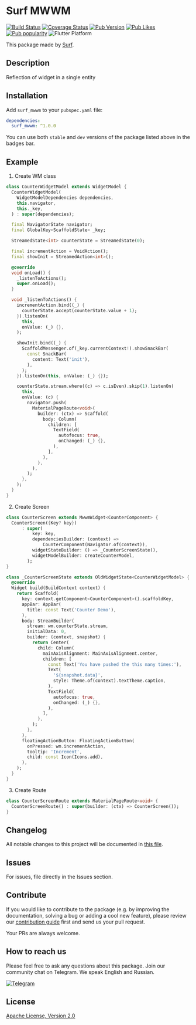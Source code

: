 # Surf MWWM

[![Build Status](https://shields.io/github/actions/workflow/status/surfstudio/flutter-surf-mwwm/workflow.yaml?logo=github&logoColor=white)](https://github.com/surfstudio/SurfGear/tree/main/packages/surf_mwwm)
[![Coverage Status](https://img.shields.io/codecov/c/github/surfstudio/SurfGear?flag=surf_mwwm&logo=codecov&logoColor=white)](https://codecov.io/gh/surfstudio/SurfGear)
[![Pub Version](https://img.shields.io/pub/v/surf_mwwm?logo=dart&logoColor=white)](https://pub.dev/packages/surf_mwwm)
[![Pub Likes](https://badgen.net/pub/likes/surf_mwwm)](https://pub.dev/packages/surf_mwwm)
[![Pub popularity](https://badgen.net/pub/popularity/surf_mwwm)](https://pub.dev/packages/surf_mwwm/score)
![Flutter Platform](https://badgen.net/pub/flutter-platform/surf_mwwm)

This package made by [Surf](https://surf.ru/).

## Description

Reflection of widget in a single entity

## Installation

Add `surf_mwwm` to your `pubspec.yaml` file:

```yaml
dependencies:
  surf_mwwm: ^1.0.0
```

You can use both `stable` and `dev` versions of the package listed above in the badges bar.

## Example

1. Create WM class

```dart
class CounterWidgetModel extends WidgetModel {
  CounterWidgetModel(
    WidgetModelDependencies dependencies,
    this.navigator,
    this._key,
  ) : super(dependencies);

  final NavigatorState navigator;
  final GlobalKey<ScaffoldState> _key;

  StreamedState<int> counterState = StreamedState(0);

  final incrementAction = VoidAction();
  final showInit = StreamedAction<int>();

  @override
  void onLoad() {
    _listenToActions();
    super.onLoad();
  }

  void _listenToActions() {
    incrementAction.bind((_) {
      counterState.accept(counterState.value + 1);
    }).listenOn(
      this,
      onValue: (_) {},
    );

    showInit.bind((_) {
      ScaffoldMessenger.of(_key.currentContext!).showSnackBar(
        const SnackBar(
          content: Text('init'),
        ),
      );
    }).listenOn(this, onValue: (_) {});

    counterState.stream.where((c) => c.isEven).skip(1).listenOn(
      this,
      onValue: (c) {
        navigator.push(
          MaterialPageRoute<void>(
            builder: (ctx) => Scaffold(
              body: Column(
                children: [
                  TextField(
                    autofocus: true,
                    onChanged: (_) {},
                  ),
                ],
              ),
            ),
          ),
        );
      },
    );
  }
}
```

2. Create Screen

```dart
class CounterScreen extends MwwmWidget<CounterComponent> {
  CounterScreen({Key? key})
      : super(
          key: key,
          dependenciesBuilder: (context) =>
              CounterComponent(Navigator.of(context)),
          widgetStateBuilder: () => _CounterScreenState(),
          widgetModelBuilder: createCounterModel,
        );
}

class _CounterScreenState extends OldWidgetState<CounterWidgetModel> {
  @override
  Widget build(BuildContext context) {
    return Scaffold(
      key: context.getComponent<CounterComponent>().scaffoldKey,
      appBar: AppBar(
        title: const Text('Counter Demo'),
      ),
      body: StreamBuilder(
        stream: wm.counterState.stream,
        initialData: 0,
        builder: (context, snapshot) {
          return Center(
            child: Column(
              mainAxisAlignment: MainAxisAlignment.center,
              children: [
                const Text('You have pushed the this many times:'),
                Text(
                  '${snapshot.data}',
                  style: Theme.of(context).textTheme.caption,
                ),
                TextField(
                  autofocus: true,
                  onChanged: (_) {},
                ),
              ],
            ),
          );
        },
      ),
      floatingActionButton: FloatingActionButton(
        onPressed: wm.incrementAction,
        tooltip: 'Increment',
        child: const Icon(Icons.add),
      ),
    );
  }
}
```

3. Create Route

```dart
class CounterScreenRoute extends MaterialPageRoute<void> {
  CounterScreenRoute() : super(builder: (ctx) => CounterScreen());
}
```

## Changelog

All notable changes to this project will be documented in [this file](./CHANGELOG.md).

## Issues

For issues, file directly in the Issues section.

## Contribute

If you would like to contribute to the package (e.g. by improving the documentation, solving a bug or adding a cool new feature), please review our [contribution guide](../../CONTRIBUTING.md) first and send us your pull request.

Your PRs are always welcome.

## How to reach us

Please feel free to ask any questions about this package. Join our community chat on Telegram. We speak English and Russian.

[![Telegram](https://img.shields.io/badge/chat-on%20Telegram-blue.svg)](https://t.me/SurfGear)

## License

[Apache License, Version 2.0](https://www.apache.org/licenses/LICENSE-2.0)
